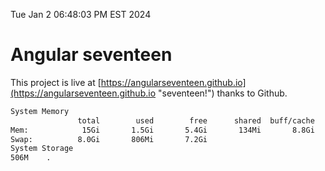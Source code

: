 Tue Jan  2 06:48:03 PM EST 2024

# Angular seventeen


This project is live at [https://angularseventeen.github.io](https://angularseventeen.github.io "seventeen!") thanks to Github.

```bash
System Memory
               total        used        free      shared  buff/cache   available
Mem:            15Gi       1.5Gi       5.4Gi       134Mi       8.8Gi        13Gi
Swap:          8.0Gi       806Mi       7.2Gi
System Storage
506M	.
```
